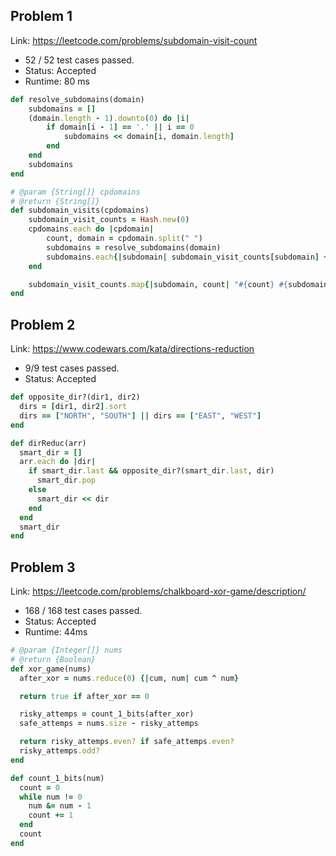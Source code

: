## Problem 1
Link: https://leetcode.com/problems/subdomain-visit-count

 * 52 / 52 test cases passed.
 * Status: Accepted
 * Runtime: 80 ms

```ruby
def resolve_subdomains(domain)
    subdomains = []
    (domain.length - 1).downto(0) do |i|
        if domain[i - 1] == '.' || i == 0
            subdomains << domain[i, domain.length]
        end
    end
    subdomains
end

# @param {String[]} cpdomains
# @return {String[]}
def subdomain_visits(cpdomains)
    subdomain_visit_counts = Hash.new(0)
    cpdomains.each do |cpdomain|
        count, domain = cpdomain.split(" ")
        subdomains = resolve_subdomains(domain)
        subdomains.each{|subdomain| subdomain_visit_counts[subdomain] += count.to_i}
    end

    subdomain_visit_counts.map{|subdomain, count| "#{count} #{subdomain}"}
end
```

## Problem 2

Link: https://www.codewars.com/kata/directions-reduction

 * 9/9 test cases passed.
 * Status: Accepted
```ruby
def opposite_dir?(dir1, dir2)
  dirs = [dir1, dir2].sort
  dirs == ["NORTH", "SOUTH"] || dirs == ["EAST", "WEST"]
end

def dirReduc(arr)
  smart_dir = []
  arr.each do |dir|
    if smart_dir.last && opposite_dir?(smart_dir.last, dir)
      smart_dir.pop
    else
      smart_dir << dir
    end
  end
  smart_dir
end
```

## Problem 3

Link: https://leetcode.com/problems/chalkboard-xor-game/description/

 * 168 / 168 test cases passed.
 * Status: Accepted
 * Runtime: 44ms
```ruby
# @param {Integer[]} nums
# @return {Boolean}
def xor_game(nums)
  after_xor = nums.reduce(0) {|cum, num| cum ^ num}

  return true if after_xor == 0

  risky_attemps = count_1_bits(after_xor)
  safe_attemps = nums.size - risky_attemps

  return risky_attemps.even? if safe_attemps.even?
  risky_attemps.odd?
end

def count_1_bits(num)
  count = 0
  while num != 0
    num &= num - 1
    count += 1
  end
  count
end
```
